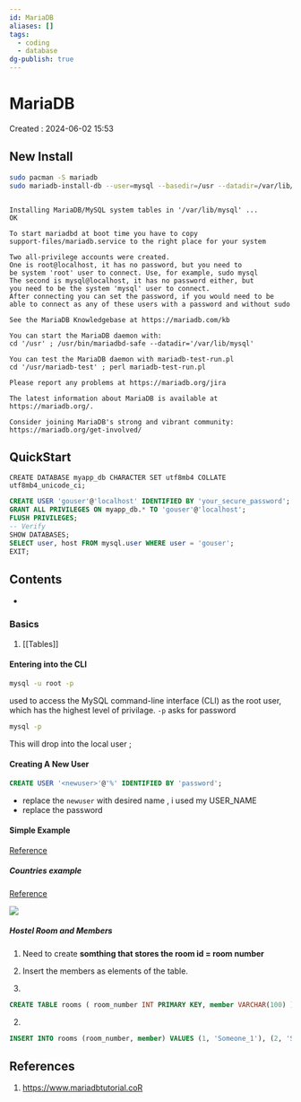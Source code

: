 ```yaml
---
id: MariaDB
aliases: []
tags:
  - coding
  - database
dg-publish: true
---
```

# MariaDB
Created : 2024-06-02 15:53
## New Install 

```bash
sudo pacman -S mariadb 
sudo mariadb-install-db --user=mysql --basedir=/usr --datadir=/var/lib/mysql

```

```

Installing MariaDB/MySQL system tables in '/var/lib/mysql' ...
OK

To start mariadbd at boot time you have to copy
support-files/mariadb.service to the right place for your system

Two all-privilege accounts were created.
One is root@localhost, it has no password, but you need to
be system 'root' user to connect. Use, for example, sudo mysql
The second is mysql@localhost, it has no password either, but
you need to be the system 'mysql' user to connect.
After connecting you can set the password, if you would need to be
able to connect as any of these users with a password and without sudo

See the MariaDB Knowledgebase at https://mariadb.com/kb

You can start the MariaDB daemon with:
cd '/usr' ; /usr/bin/mariadbd-safe --datadir='/var/lib/mysql'

You can test the MariaDB daemon with mariadb-test-run.pl
cd '/usr/mariadb-test' ; perl mariadb-test-run.pl

Please report any problems at https://mariadb.org/jira

The latest information about MariaDB is available at https://mariadb.org/.

Consider joining MariaDB's strong and vibrant community:
https://mariadb.org/get-involved/

```

## QuickStart 

```mysql
CREATE DATABASE myapp_db CHARACTER SET utf8mb4 COLLATE utf8mb4_unicode_ci;

```

```sql
CREATE USER 'gouser'@'localhost' IDENTIFIED BY 'your_secure_password';
GRANT ALL PRIVILEGES ON myapp_db.* TO 'gouser'@'localhost';
FLUSH PRIVILEGES;
-- Verify 
SHOW DATABASES;
SELECT user, host FROM mysql.user WHERE user = 'gouser'; 
EXIT;

```

## Contents
- 
  
### Basics
1. [[Tables]]
#### Entering into the CLI

```bash
mysql -u root -p

```

used to access the MySQL command-line interface (CLI) as the root user, which has the highest level of privilage. `-p` asks for password

```bash
mysql -p 

```

This will drop into the local user ;

#### Creating A New User

```sql
CREATE USER '<newuser>'@'%' IDENTIFIED BY 'password';

```

- replace the `newuser` with desired name , i used my USER_NAME 
- replace the password 

#### Simple Example
[Reference](https://www.mariadbtutorial.com/getting-started/mariadb-sample-database/)

##### Countries example
[Reference](https://www.mariadbtutorial.com/getting-started/mariadb-sample-database/)

![](https://www.mariadbtutorial.com/wp-content/uploads/2019/10/mariadb-sample-database.png)

##### Hostel Room and Members
1. Need to create __somthing that stores the room id = room number__
2. Insert the members as elements of the table.

1. 

```sql
CREATE TABLE rooms ( room_number INT PRIMARY KEY, member VARCHAR(100) );

```

2. 

```sql
INSERT INTO rooms (room_number, member) VALUES (1, 'Someone_1'), (2, 'Someone_2');

```

## References
1. https://www.mariadbtutorial.coR
